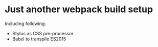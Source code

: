 # Just another webpack build setup

Including following:
- Stylus as CSS pre-processor
- Babel to transpile ES2015

